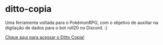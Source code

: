# ditto-copia

Uma ferramenta voltada para o PokémonRPG, com o objetivo de auxiliar na digitação de dados para o bot roll20 no Discord.
:)

[Clique aqui para acessar o Ditto Copia!](https://100ze.github.io/ditto-copia/)

